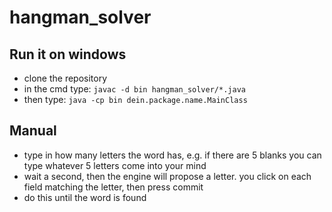 # hangman_solver

## Run it on windows
- clone the repository
- in the cmd type: `javac -d bin hangman_solver/*.java`
- then type: `java -cp bin dein.package.name.MainClass`

## Manual
- type in how many letters the word has, e.g. if there are 5 blanks you can type whatever 5 letters come into your mind
- wait a second, then the engine will propose a letter. you click on each field matching the letter, then press commit
- do this until the word is found
